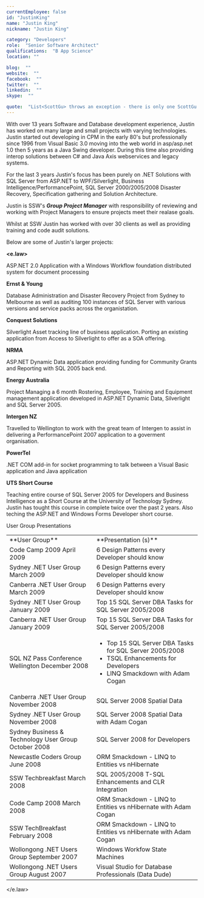 ```yaml
---
currentEmployee: false
id: "JustinKing"
name: "Justin King"
nickname: "Justin King"

category: "Developers"
role:  "Senior Software Architect"
qualifications:  "B App Science"
location: ""

blog:  ""
website:  ""
facebook:  ""
twitter:  ""
linkedin:  ""
skype:  ""

quote:  "List<ScottGu> throws an exception - there is only one ScottGu!"
---
```


With over 13 years Software and Database development experience, Justin has worked on many large and small projects with varying technologies. Justin started out developing in CPM in the early 80's but professionally since 1996 from Visual Basic 3.0 moving into the web world in asp/asp.net 1.0 then 5 years as a Java Swing developer. During this time also providing interop solutions between C# and Java Axis webservices and legacy systems.

For the last 3 years Justin's focus has been purely on .NET Solutions with SQL Server from ASP.NET to WPF/Silverlight, Business Intelligence/PerformancePoint, SQL Server 2000/2005/2008 Disaster Recovery, Specification gathering and Solution Architecture. 

Justin is SSW's ***Group Project Manager*** with responsibility of reviewing and working with Project Managers to ensure projects meet their realase goals.

Whilst at SSW Justin has worked with over 30 clients as well as providing training and code audit solutions.

Below are some of Justin's larger projects:

**<e.law>**

ASP.NET 2.0 Application with a Windows Workflow foundation distributed system for document processing

**Ernst & Young**

Database Administration and Disaster Recovery Project from Sydney to Melbourne as well as auditing 100 instances of SQL Server with various versions and service packs across the organistation.

**Conquest Solutions**

Silverlight Asset tracking line of business application. Porting an existing application from Access to Silverlight to offer as a SOA offering.

**NRMA**

ASP.NET Dynamic Data application providing funding for Community Grants and Reporting with SQL 2005 back end.

**Energy Australia**

Project Managing a 6 month Rostering, Employee, Training and Equipment management application developed in ASP.NET Dynamic Data, Silverlight and SQL Server 2005. 

**Intergen NZ**

Travelled to Wellington to work with the great team of Intergen to assist in delivering a PerformancePoint 2007 application to a goverment organisation.

**PowerTel**

.NET COM add-in for socket programming to talk between a Visual Basic application and Java application

**UTS Short Course**

Teaching entire course of SQL Server 2005 for Developers and Business Intelligence as a Short Course at the University of Technology Sydney. Justin has tought this course in complete twice over the past 2 years. Also teching the ASP.NET and Windows Forms Developer short course.

User Group Presentations

<table style="width:100%;">
    <tbody>
<tr>
    <td>**User Group**</td>
    <td>**Presentation (s)**</td>
</tr>
<tr>
    <td>Code Camp 2009 April 2009</td>
    <td>6 Design Patterns every Developer should know</td>
</tr>
<tr>
    <td>Sydney .NET User Group March 2009</td>
    <td>6 Design Patterns every Developer should know</td>
</tr>
<tr>
    <td>Canberra .NET User Group March 2009</td>
    <td>6 Design Patterns every Developer should know</td>
</tr>
<tr>
    <td>Sydney .NET User Group January 2009</td>
    <td>Top 15 SQL Server DBA Tasks for SQL Server 2005/2008</td>
</tr>
<tr>
    <td>Canberra .NET User Group January 2009</td>
    <td>Top 15 SQL Server DBA Tasks for SQL Server 2005/2008</td>
</tr>
<tr>
    <td>SQL NZ Pass Conference Wellington December 2008</td>
    <td>

*   Top 15 SQL Server DBA Tasks for SQL Server 2005/2008 
*   TSQL Enhancements for Developers 
*   LINQ Smackdown with Adam Cogan
    </td>
</tr>
<tr>
    <td>Canberra .NET User Group November 2008</td>
    <td>SQL Server 2008 Spatial Data</td>
</tr>
<tr>
    <td>Sydney .NET User Group November 2008</td>
    <td>SQL Server 2008 Spatial Data with Adam Cogan</td>
</tr>
<tr>
    <td>Sydney Business & Technology User Group October 2008</td>
    <td>SQL Server 2008 for Developers</td>
</tr>
<tr>
    <td>Newcastle Coders Group June 2008</td>
    <td>ORM Smackdown - LINQ to Entities vs nHibernate</td>
</tr>
<tr>
    <td>SSW Techbreakfast March 2008</td>
    <td>SQL 2005/2008 T-SQL Enhancements and CLR Integration</td>
</tr>
<tr>
    <td>Code Camp 2008 March 2008</td>
    <td>ORM Smackdown - LINQ to Entities vs nHibernate with Adam Cogan</td>
</tr>
<tr>
    <td>SSW TechBreakfast February 2008</td>
    <td>ORM Smackdown - LINQ to Entities vs nHibernate with Adam Cogan </td>
</tr>
<tr>
    <td>Wollongong .NET Users Group September 2007</td>
    <td>Windows Workfow State Machines</td>
</tr>
<tr>
    <td>Wollongong .NET Users Group August 2007</td>
    <td>Visual Studio for Database Professionals (Data Dude)</td>
</tr>
    </tbody>
</table>

</e.law>
